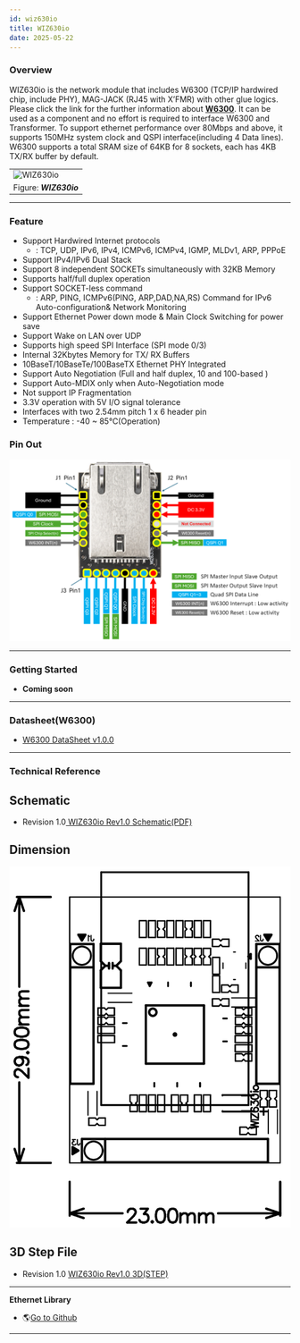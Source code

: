 ```yaml
---
id: wiz630io
title: WIZ630io
date: 2025-05-22
---
```



### Overview

WIZ630io is the network module that includes W6300 (TCP/IP hardwired chip, include PHY), MAG-JACK (RJ45 with X’FMR) with other glue logics. Please click the link for the further information about
**[W6300](../iEthernet/W6300/Overview.md)**. It can be used as a component and no effort is required to interface W6300 and Transformer. To support ethernet performance over 80Mbps and above, it supports 150MHz system clock and QSPI interface(including 4 Data lines). W6300 supports a total SRAM size of 64KB for 8 sockets, each has 4KB TX/RX buffer by default.

|                                                   |
| ------------------------------------------------- |
| ![WIZ630io](/img/products/wiz630io/WIZ630io_Front_side_view.png) |
| Figure: ***WIZ630io***                            |

-----

### Feature

  - Support Hardwired Internet protocols
      - : TCP, UDP, IPv6, IPv4, ICMPv6, ICMPv4, IGMP, MLDv1, ARP, PPPoE
  - Support IPv4/IPv6 Dual Stack
  - Support 8 independent SOCKETs simultaneously with 32KB Memory
  - Supports half/full duplex operation
  - Support SOCKET-less command
      - : ARP, PING, ICMPv6(PING, ARP,DAD,NA,RS) Command for IPv6
        Auto-configuration& Network Monitoring
  - Support Ethernet Power down mode & Main Clock Switching for power
    save
  - Support Wake on LAN over UDP
  - Supports high speed SPI Interface (SPI mode 0/3)
  - Internal 32Kbytes Memory for TX/ RX Buffers
  - 10BaseT/10BaseTe/100BaseTX Ethernet PHY Integrated
  - Support Auto Negotiation (Full and half duplex, 10 and 100-based )
  - Support Auto-MDIX only when Auto-Negotiation mode
  - Not support IP Fragmentation
  - 3.3V operation with 5V I/O signal tolerance
  - Interfaces with two 2.54mm pitch 1 x 6 header pin
  - Temperature : -40 \~ 85℃(Operation)

### Pin Out

![WIZ630io Pinmap](/img/products/wiz630io/WIZ630io_pin_out.png)  

-----

### Getting Started

  - **Coming soon**

-----

### Datasheet(W6300)

  - <a href="/img/products/w6300/W6300 DS_V090E.pdf" target="_blank">W6300 DataSheet v1.0.0</a>

-----

### Technical Reference

## Schematic

  - Revision 1.0<a href="/img/products/wiz630io/WIZ630IO_sch.pdf" target="_blank"> WIZ630io Rev1.0 Schematic(PDF)</a>

## Dimension

![WIZ630io Dimension](/img/products/wiz630io/WIZ630IO_Dimension.png)

## 3D Step File

  - Revision 1.0 <a href="/img/products/wiz630io/WIZ630IO.step" target="_blank">WIZ630io Rev1.0 3D(STEP)</a>


-----

**Ethernet Library**

  - 🌎[Go to Github](https://github.com/Wiznet/ioLibrary_Driver)

-----
